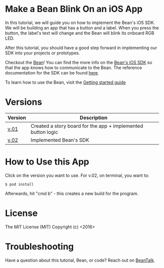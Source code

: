 # Make a Bean Blink On an iOS App

In this tutorial, we will guide you on how to implement the Bean's iOS SDK.  We will be building an app that has a button and a label.  When you press the button, the label's text will change and the Bean will blink its onboard RGB LED.  

After this tutorial, you should have a good step forward in implementing our SDK into your projects or prototypes. 

Checkout the [Bean](https://punchthrough.com/bean-from-wireframe)! You can find the more info on the [Bean's iOS SDK](https://github.com/PunchThrough/Bean-iOS-OSX-SDK) so that the app knows how to communicate to the Bean. The reference documentation for the SDK can be found [here](https://punchthrough.com/files/bean/sdk-docs/index.html).

To learn how to use the Bean, visit the [Getting started guide](https://www.punchthrough.com/bean/guides/getting-started/intro/)

# Versions
|  Version | Description |
|---|---|
|[v.01](https://github.com/PunchThrough/BeanBlinkOnButtonPress/releases/tag/v.01)| Created a story board for the app + implemented button logic|
|[v.02](https://github.com/PunchThrough/BeanBlinkOnButtonPress/releases/tag/v.02)| Implemented Bean's SDK|

# How to Use this App
Click on the version you want to use.  For v.02, on terminal, you want to:
```
$ pod install

```
Afterwards, hit "cmd b" - this creates a new build for the program.

# License

The MIT License (MIT)
Copyright (c) <2016> <Punch Through Design>

# Troubleshooting

Have a question about this tutorial, Bean, or code?  Reach out on [BeanTalk](beantalk.punchthrough.com).
   